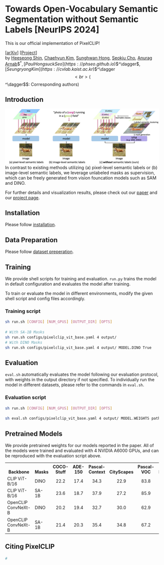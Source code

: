 # Towards Open-Vocabulary Semantic Segmentation without Semantic Labels [NeurIPS 2024]

This is our official implementation of PixelCLIP!

[[arXiv](https://cvlab-kaist.github.io/pixelclip/)] [[Project](https://cvlab-kaist.github.io/pixelclip/)] <br>
by [Heeseong Shin](https://scholar.google.com/citations?user=zu-I2fYAAAAJ), [Chaehyun Kim](https://kchyun.github.io/), [Sunghwan Hong](https://sunghwanhong.github.io), [Seokju Cho](https://seokju-cho.github.io/), [Anurag Arnab](https://anuragarnab.github.io)\$$^\dagger$$, [Paul Hongsuck Seo](https://phseo.github.io)\$$^\dagger$$, [Seungryong Kim](https://cvlab.kaist.ac.kr)\$$^\dagger$$ <br>
($$^\dagger$$: Corresponding authors)

## Introduction
![](assets/fig1.jpg)
In contrast to existing methods utilizing (a) pixel-level semantic labels or (b) image-level semantic labels, we leverage unlabeled masks as supervision, which can be freely generated from vision founcation models such as SAM and DINO.

For further details and visualization results, please check out our [paper](https://cvlab-kaist.github.io/pixelclip/) and our [project page](https://cvlab-kaist.github.io/pixelclip/).

## Installation
Please follow [installation](INSTALL.md). 

## Data Preparation
Please follow [dataset preperation](datasets/README.md).

## Training
We provide shell scripts for training and evaluation. ```run.py``` trains the model in default configuration and evaluates the model after training. 

To train or evaluate the model in different environments, modify the given shell script and config files accordingly.

### Training script
```bash
sh run.sh [CONFIG] [NUM_GPUS] [OUTPUT_DIR] [OPTS]

# With SA-1B Masks
sh run.sh configs/pixelclip_vit_base.yaml 4 output/
# With DINO Masks
sh run.sh configs/pixelclip_vit_base.yaml 4 output/ MODEL.DINO True
```

## Evaluation
```eval.sh``` automatically evaluates the model following our evaluation protocol, with weights in the output directory if not specified.
To individually run the model in different datasets, please refer to the commands in ```eval.sh```.

### Evaluation script
```bash
sh run.sh [CONFIG] [NUM_GPUS] [OUTPUT_DIR] [OPTS]

sh eval.sh configs/pixelclip_vit_base.yaml 4 output/ MODEL.WEIGHTS path/to/weights.pth
```


## Pretrained Models
We provide pretrained weights for our models reported in the paper. All of the models were trained and evaluated with 4 NVIDIA A6000 GPUs, and can be reproduced with the evaluation script above.

<table><tbody>
<!-- START TABLE -->
<!-- TABLE HEADER -->
<th valign="bottom">Backbone</th>
<th valign="bottom">Masks</th>
<th valign="bottom">COCO-Stuff</th>
<th valign="bottom">ADE-150</th>
<th valign="bottom">Pascal-Context</th>
<th valign="bottom">CityScapes</th>
<th valign="bottom">Pascal-VOC</th>
<th valign="bottom">Download</th>
<!-- TABLE BODY -->
<!-- ROW: ViT-B/16/DINO -->
<tr>
<td align="left">CLIP ViT-B/16</a></td>
<td align="left">DINO</td>
<td align="center">22.2</td>
<td align="center">17.4</td>
<td align="center">34.3</td>
<td align="center">22.9</td>
<td align="center">83.8</td>
<td align="center"><a href="https://huggingface.co/hsshin98/PixelCLIP/resolve/main/weights/pixelclip_vit_base_dino.pth">ckpt</a>&nbsp;
</tr>
<!-- ROW: ViT-B/16/SA-1B -->
<tr>
<td align="left">CLIP ViT-B/16</a></td>
<td align="left">SA-1B</td>
<td align="center">23.6</td>
<td align="center">18.7</td>
<td align="center">37.9</td>
<td align="center">27.2</td>
<td align="center">85.9</td>
<td align="center"><a href="https://huggingface.co/hsshin98/PixelCLIP/resolve/main/weights/pixelclip_vit_base.pth">ckpt</a>&nbsp;
</tr>
<!-- ROW: ConvNeXt-B/DINO -->
<tr>
<td align="left">OpenCLIP ConvNeXt-B</a></td>
<td align="left">DINO</td>
<td align="center">20.2</td>
<td align="center">19.4</td>
<td align="center">32.7</td>
<td align="center">30.0</td>
<td align="center">62.9</td>
<td align="center"><a href="https://huggingface.co/hsshin98/PixelCLIP/resolve/main/weights/pixelclip_convnext_base_dino.pth">ckpt</a>&nbsp;
</tr>
<!-- ROW: ConvNeXt-B/SA-1B -->
<tr>
<td align="left">OpenCLIP ConvNeXt-B</a></td>
<td align="left">SA-1B</td>
<td align="center">21.4</td>
<td align="center">20.3</td>
<td align="center">35.4</td>
<td align="center">34.8</td>
<td align="center">67.2</td>
<td align="center"><a href="https://huggingface.co/hsshin98/PixelCLIP/resolve/main/weights/pixelclip_convnext_base.pth">ckpt</a>&nbsp;
</tr>
</tbody></table>


## Citing PixelCLIP

```BibTeX
#
```
